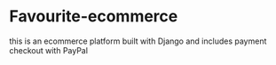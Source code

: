 # Favourite-ecommerce
this is an ecommerce platform built with Django and includes payment checkout with PayPal 

